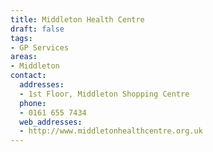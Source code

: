 ```yaml
---
title: Middleton Health Centre
draft: false
tags:
- GP Services
areas:
- Middleton
contact:
  addresses:
  - 1st Floor, Middleton Shopping Centre
  phone:
  - 0161 655 7434
  web_addresses:
  - http://www.middletonhealthcentre.org.uk
---
```


